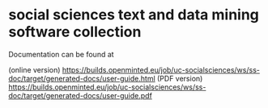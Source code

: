 
# social sciences text and data mining software collection

Documentation can be found at

(online version) https://builds.openminted.eu/job/uc-socialsciences/ws/ss-doc/target/generated-docs/user-guide.html
(PDF version) https://builds.openminted.eu/job/uc-socialsciences/ws/ss-doc/target/generated-docs/user-guide.pdf